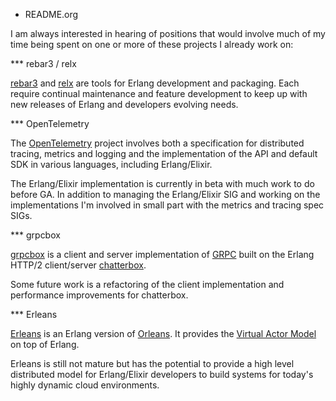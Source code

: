 * README.org

I am always interested in hearing of positions that would involve much of my
time being spent on one or more of these projects I already work on:

*** rebar3 / relx

[rebar3](https://github.com/erlang/rebar3) and
[relx](https://github.com/erlware/relx) are tools for Erlang development and
packaging. Each require continual maintenance and feature development to keep up
with new releases of Erlang and developers evolving needs.

*** OpenTelemetry

The [OpenTelemetry](https://opentelemetry.io) project involves both a
specification for distributed tracing, metrics and logging and the
implementation of the API and default SDK in various languages, including
Erlang/Elixir.

The Erlang/Elixir implementation is currently in beta with much work to do
before GA. In addition to managing the Erlang/Elixir SIG and working on the
implementations I'm involved in small part with the metrics and tracing spec
SIGs.

*** grpcbox

[grpcbox](https://github.com/tsloughter/grpcbox) is a client and server
implementation of [GRPC](http://grpc.io/) built on the Erlang HTTP/2
client/server [chatterbox](https://github.com/joedevivo/chatterbox).

Some future work is a refactoring of the client implementation and performance
improvements for chatterbox.

*** Erleans

[Erleans](https://github.com/erleans) is an Erlang version of
[Orleans](https://dotnet.github.io/orleans/). It provides the [Virtual Actor
Model](http://research.microsoft.com/apps/pubs/default.aspx?id=210931) on top of
Erlang.

Erleans is still not mature but has the potential to provide a high level
distributed model for Erlang/Elixir developers to build systems for today's
highly dynamic cloud environments.
